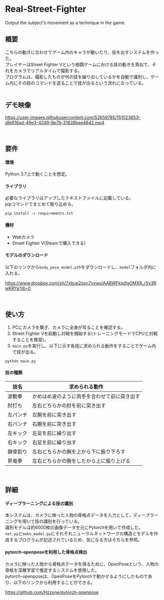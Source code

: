 # Real-Street-Fighter
Output the subject's movement as a technique in the game.

## 概要
こちらの動きに合わせてゲーム内のキャラが動いたり、技を出すシステムを作った。<br>
プレイヤーはStreet Fighter Vという格闘ゲームにおける技の動きを真似て、それをカメラでリアルタイムで撮影する。<br>
プログラムは、撮影したものが何の技を繰り出しているかを自動で識別し、ゲーム内にその技のコマンドを送ることで技が出るという流れになっている。<br>
<br>
## デモ映像

https://user-images.githubusercontent.com/52659785/151023653-dfe616ad-49e3-4249-8e7b-31638bee4842.mp4

<br>

## 要件
#### 環境
Python 3.7上で動くことを想定。

#### ライブラリ
必要なライブラリはアップしたテキストファイルに記載している。<br>
pipコマンドでまとめて取り込める。
```
pip install -r requirements.txt
```
#### 機材
- Webカメラ
- Street Fighter V(Steamで購入できる)

#### モデルのダウンロード
以下のリンクから`body_pose_model.pth`をダウンロードし、`model`フォルダ内に入れる。

https://www.dropbox.com/sh/7xbup2qsn7vvjxo/AABWFksdlgOMXR_r5v3RwKRYa?dl=0

<br>

## 使い方
1. PCにカメラを繋ぎ、カメラに全身が写ることを確認する。
2. Street Fighter Vを起動し対戦を開始する(トレーニングモードでCPUと対戦することを推奨)。
3. `main.py`を実行し、以下に示す各技に求められる動作をすることでゲーム内で技が出る。
```
python main.py
```
#### 技の種類
| 技名 | 求められる動作 |
| --- | --- |
| 波動拳 | かめはめ波のように両手を合わせて前に突き出す |
| 肘打ち | 左右どちらかの肘を前に突き出す |
| 左パンチ | 左腕を前に突き出す |
| 右パンチ | 右腕を前に突き出す |
| 左キック | 左足を前に繰り出す |
| 右キック | 右足を前に繰り出す |
| 鎖骨割り | 左右どちらかの腕を上から下に振り下ろす |
| 昇竜拳 | 左右どちらかの腕をしたから上に振り上げる |
<br>

## 詳細
#### ディープラーニングによる技の識別
本システムは、カメラに映った人物の骨格点データを入力として、ディープラーニングを用いて技の識別を行っている。<br>
識別モデルは約6000枚の画像データを元にPytorchを用いて作成した。<br>
`net.py`と`make_model.py`にそれぞれニューラルネットワークの構造とモデルを作成するプログラムが記述されているため、気になる方はそちらを参照。

#### pytorch-openposeを利用した骨格点検出
カメラに映った人物から骨格点データを得るために、OpenPoseという、人物の骨格を深層学習で推定するシステムを使用した。<br>
pytorch-openposeは、OpenPoseをPytorchで動かせるようにしたものであり、以下のリンクから利用することができる。

https://github.com/Hzzone/pytorch-openpose
